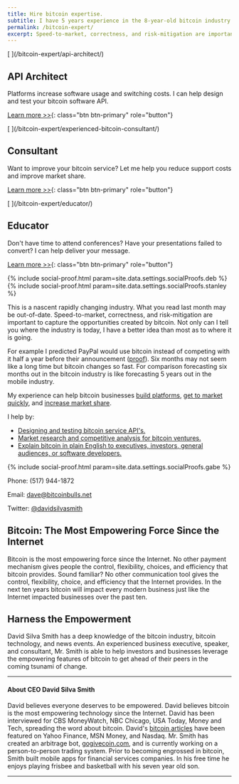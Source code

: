 ```yaml
---
title: Hire bitcoin expertise.
subtitle: I have 5 years experience in the 8-year-old bitcoin industry.
permalink: /bitcoin-expert/
excerpt: Speed-to-market, correctness, and risk-mitigation are important to capture the opportunities created by bitcoin. Not only can I tell you where the industry is today, I have a better idea than most as to where it is going.
---
```



<div class="row">
<div class="col-lg-4 fillable" markdown="1">
[<span class="link_fill"> </span>](/bitcoin-expert/api-architect/)

<h2><i class="fa fa-file-code-o"></i> API Architect</h2>
Platforms increase software usage and switching costs. I can help design and test your bitcoin software API.

[Learn more >>](/bitcoin-expert/api-architect/){: class="btn btn-primary" role="button"}
</div>

<div class="col-lg-4 fillable" markdown="1">
[<span class="link_fill"> </span>](/bitcoin-expert/experienced-bitcoin-consultant/)

<h2><i class="fa fa-fighter-jet"></i> Consultant</h2>

Want to improve your bitcoin service? Let me help you reduce support costs and improve market share.

[Learn more >>](/bitcoin-expert/experienced-bitcoin-consultant/){: class="btn btn-primary" role="button"}
</div>

<div class="col-lg-4 fillable" markdown="1">
[<span class="link_fill"> </span>](/bitcoin-expert/educator/)

<h2><i class="fa fa-microphone"></i> Educator</h2>

Don't have time to attend conferences? Have your presentations failed to convert? I can help deliver your message.

[Learn more >>](/bitcoin-expert/educator/){: class="btn btn-primary" role="button"}
</div>
</div>

{% include social-proof.html param=site.data.settings.socialProofs.deb %} 
{% include social-proof.html param=site.data.settings.socialProofs.stanley %} 

This is a nascent rapidly changing industry. What you read last month may be out-of-date. Speed-to-market, correctness, and risk-mitigation are important to capture the opportunities created by bitcoin. Not only can I tell you where the industry is today, I have a better idea than most as to where it is going. 

For example I predicted PayPal would use bitcoin instead of competing with it half a year before their announcement ([proof](http://www.benzinga.com/news/14/03/4409527/paypal-should-use-bitcoin-not-compete)). Six months may not seem like a long time but bitcoin changes so fast. For comparison forecasting six months out in the bitcoin industry is like forecasting 5 years out in the mobile industry.

My experience can help bitcoin businesses [build platforms](/bitcoin-expert/api-architect/), [get to market quickly](/bitcoin-expert/experienced-bitcoin-consultant/), and [increase market share](/bitcoin-expert/educator/).

I help by:

* [Designing and testing bitcoin service API's.](/bitcoin-expert/api-architect/)
* [Market research and competitive analysis for bitcoin ventures.](/bitcoin-expert/experienced-bitcoin-consultant/)
* [Explain bitcoin in plain English to executives, investors, general audiences, or software developers.](/bitcoin-expert/educator/)

{% include social-proof.html param=site.data.settings.socialProofs.gabe %} 

Phone: (517) 944-1872

Email: <dave@bitcoinbulls.net>

Twitter: [@davidsilvasmith](http://www.twitter.com/davidsilvasmith)

## Bitcoin: The Most Empowering Force Since the Internet

Bitcoin is the most empowering force since the Internet. No other payment mechanism gives people the control, flexibility, choices, and efficiency that bitcoin provides. Sound familiar? No other communication tool gives the control, flexibility, choice, and efficiency that the Internet provides. In the next ten years bitcoin will impact every modern business just like the Internet impacted businesses over the past ten.

## Harness the Empowerment

David Silva Smith has a deep knowledge of the bitcoin industry, bitcoin technology, and news events. An experienced business executive, speaker, and consultant, Mr. Smith is able to help investors and businesses leverage the empowering features of bitcoin to get ahead of their peers in the coming tsunami of change.

---

#### About CEO David Silva Smith

David believes everyone deserves to be empowered. David believes bitcoin is the most empowering technology since the Internet. David has been interviewed for CBS MoneyWatch, NBC Chicago, USA Today, Money and Tech, spreading the word about bitcoin. David's [bitcoin articles](http://www.benzinga.com/author/david-smith) have been featured on Yahoo Finance, MSN Money, and Nasdaq. Mr. Smith has created an arbitrage bot, [gogivecoin.com](http://www.gogivecoin.com), and is currently working on a person-to-person trading system. Prior to becoming engrossed in bitcoin, Smith built mobile apps for financial services companies. In his free time he enjoys playing frisbee and basketball with his seven year old son.

---